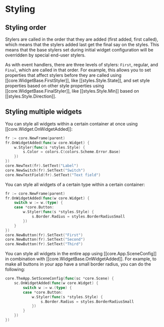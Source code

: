 # Styling

## Styling order

Stylers are called in the order that they are added (first added, first called), which means that the stylers added last get the final say on the styles. This means that the base stylers set during initial widget configuration will be overridden by special end-user stylers.

As with event handlers, there are three levels of stylers: `First`, regular, and `Final`, which are called in that order. For example, this allows you to set properties that affect stylers before they are called using [[core.WidgetBase.FirstStyler]], like [[styles.Style.State]], and set style properties based on other style properties using [[core.WidgetBase.FinalStyler]], like [[styles.Style.Min]] based on [[styles.Style.Direction]].

## Styling multiple widgets

You can style all widgets within a certain container at once using [[core.Widget.OnWidgetAdded]]:

```Go
fr := core.NewFrame(parent)
fr.OnWidgetAdded(func(w core.Widget) {
    w.Styler(func(s *styles.Style) {
        s.Color = colors.C(colors.Scheme.Error.Base)
    })
})
core.NewText(fr).SetText("Label")
core.NewSwitch(fr).SetText("Switch")
core.NewTextField(fr).SetText("Text field")
```

You can style all widgets of a certain type within a certain container:

```Go
fr := core.NewFrame(parent)
fr.OnWidgetAdded(func(w core.Widget) {
    switch w := w.(type) {
    case *core.Button:
        w.Styler(func(s *styles.Style) {
            s.Border.Radius = styles.BorderRadiusSmall
        })
    }
})
core.NewButton(fr).SetText("First")
core.NewButton(fr).SetText("Second")
core.NewButton(fr).SetText("Third")
```

You can style all widgets in the entire app using [[core.App.SceneConfig]] in combination with [[core.WidgetBase.OnWidgetAdded]]. For example, to make all buttons in your app have a small border radius, you can do the following:

```go
core.TheApp.SetSceneConfig(func(sc *core.Scene) {
    sc.OnWidgetAdded(func(w core.Widget) {
        switch w := w.(type) {
        case *core.Button:
            w.Styler(func(s *styles.Style) {
                s.Border.Radius = styles.BorderRadiusSmall
            })
        }
    })
})
```
